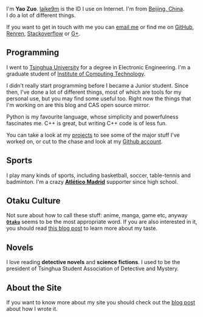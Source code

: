 I'm **Yao Zuo**. [laike9m][laike9m] is the ID I use on Internet. I'm from [Beijing, China][Beijing].  
I do a lot of different things.

If you want to get in touch with me you can [email
me](mailto:laike9m@gmail.com) or find me on [GitHub][],
[Renren][], [Stackoverflow][SO] or [G+][].

[laike9m]: https://www.google.com/#newwindow=1&q=laike9m
[Beijing]: http://en.wikipedia.org/wiki/Beijing
[GitHub]: http://github.com/laike9m/
[Renren]: http://www.renren.com/282456584
[G+]: https://plus.google.com/+Yaolaike9mZuo/posts
[SO]: http://stackoverflow.com/users/2142577/laike9m


Programming
-----------

I went to [Tsinghua University][THU] for a degree in Electronic Engineering.
I'm a graduate student of [Institute of Computing Technology][ICT].

I didn't really start programming before I became a Junior student. Since then, I've done a lot of different things, most of which are tools for my personal use, but you may find some useful too.  Right now the things
that I'm working on are this blog and CAS open source mirror.

Python is my favourite language, whose simplicity and powerfulness fascinates me. C++ is great, but writing C++ code is of less fun.

You can take a look at my [projects][PRO] to see some of the major stuff I've
worked on, or cut to the chase and look at my [Github account][Github].

[projects]: /projects/
[THU]: http://www.tsinghua.edu.cn/publish/then/
[ICT]: http://www.ict.ac.cn/
[PRO]: /blog/projects

Sports
------

I play many kinds of sports, including basketball, soccer, table-tennis and badminton. I'm a crazy **[Atlético Madrid][ATM]** supporter since high school.

[ATM]: http://en.clubatleticodemadrid.com/

Otaku Culture
-------------

Not sure about how to call these stuff: anime, manga, game etc, anyway **[`Otaku`][otaku]** seems to be the most appropriate word. If you are also interested in it, you should read [this blog post][ta] to learn more about my taste.

[otaku]: http://ladyluckblues.com/
[ta]: /blog/xxx,21

Novels
------

I love reading **detective novels** and **science fictions**. I used to be the 
president of Tsinghua Student Association of Detective and Mystery.

About the Site
-----------

If you want to know more about my site you should check out the [blog
post][blog] about how I wrote it.

[blog]: /
